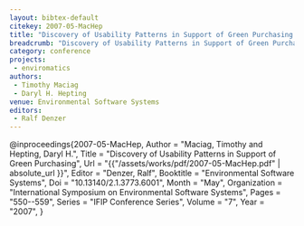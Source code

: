 ```yaml
---
layout: bibtex-default
citekey: 2007-05-MacHep
title: "Discovery of Usability Patterns in Support of Green Purchasing (2007)"
breadcrumb: "Discovery of Usability Patterns in Support of Green Purchasing (2007)"
category: conference
projects:
 - enviromatics
authors:
 - Timothy Maciag
 - Daryl H. Hepting
venue: Environmental Software Systems
editors:
 - Ralf Denzer
---
```

@inproceedings{2007-05-MacHep,
	Author =  "Maciag, Timothy and Hepting, Daryl H.",
	Title =  "Discovery of Usability Patterns in Support of Green Purchasing",
	Url = \"{{"/assets/works/pdf/2007-05-MacHep.pdf" | absolute_url }}\",
	Editor =  "Denzer, Ralf",
	Booktitle =  "Environmental Software Systems",
	Doi =  "10.13140/2.1.3773.6001",
	Month =  "May",
	Organization =  "International Symposium on Environmental Software Systems",
	Pages =  "550--559",
	Series =  "IFIP Conference Series",
	Volume =  "7",
	Year =  "2007",
}
